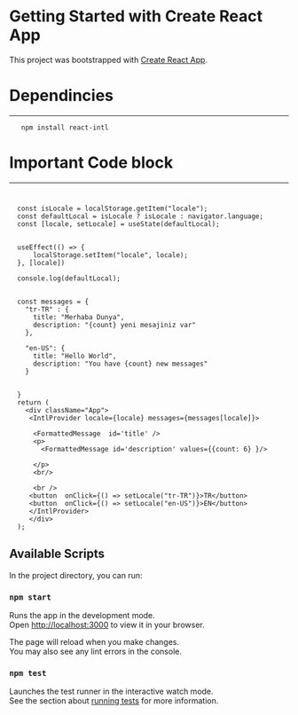 # Getting Started with Create React App

This project was bootstrapped with [Create React App](https://github.com/facebook/create-react-app).

# Dependincies

---
```
   npm install react-intl
```


# Important Code block
---
# 

```
  const isLocale = localStorage.getItem("locale");
  const defaultLocal = isLocale ? isLocale : navigator.language;
  const [locale, setLocale] = useState(defaultLocal);


  useEffect(() => {
      localStorage.setItem("locale", locale);
  }, [locale])

  console.log(defaultLocal);


  const messages = {
    "tr-TR" : {
      title: "Merhaba Dunya",
      description: "{count} yeni mesajiniz var"
    },

    "en-US": {
      title: "Hello World",
      description: "You have {count} new messages"
    }
    

  }
  return (
    <div className="App">
     <IntlProvider locale={locale} messages={messages[locale]}>

      <FormattedMessage  id='title' />
      <p>
        <FormattedMessage id='description' values={{count: 6} }/>

      </p>
      <br/>

      <br />
     <button  onClick={() => setLocale("tr-TR")}>TR</button>
     <button  onClick={() => setLocale("en-US")}>EN</button>
     </IntlProvider>
     </div>
  );
```

## Available Scripts

In the project directory, you can run:

### `npm start`

Runs the app in the development mode.\
Open [http://localhost:3000](http://localhost:3000) to view it in your browser.

The page will reload when you make changes.\
You may also see any lint errors in the console.

### `npm test`

Launches the test runner in the interactive watch mode.\
See the section about [running tests](https://facebook.github.io/create-react-app/docs/running-tests) for more information.

